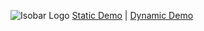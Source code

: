 ![Isobar Logo](/Images/Logo/Isobar_Logo.ico "Isobar Logo")
[Static Demo](https://badacorp.github.io/Isobar/) | [Dynamic Demo](https://badacorp.github.io/Isobar/)

